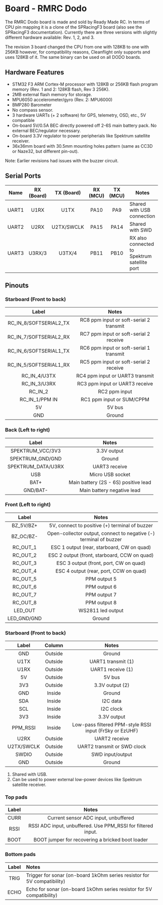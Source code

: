# Board - RMRC Dodo

The RMRC Dodo board is made and sold by Ready Made RC. In terms of CPU pin mapping it is a clone of the SPRacingF3 board (also see the SPRacingF3 documentation). Currently there are three versions with slightly different hardware available: Rev. 1, 2, and 3.

The revision 3 board changed the CPU from one with 128KB to one with 256KB however, for compatibility reasons, Cleanflight only supports and uses 128KB of it.  The same binary can be used on all DODO boards.

## Hardware Features

* STM32 F3 ARM Cortex-M processor with 128KB or 256KB flash program memory (Rev. 1 and 2: 128KB flash, Rev 3 256K).
* 2MB external flash memory for storage.
* MPU6050 accelerometer/gyro (Rev. 2: MPU6000)
* BMP280 Barometer
* No compass sensor.
* 3 hardware UARTs (+ 2 software) for GPS, telemetry, OSD, etc., 5V compatible
* On-board 5V/0.5A BEC directly powered off 2-6S main battery pack. No external BEC/regulator necessary.
* On-board 3.3V regulator to power peripherials like Spektrum satellite receiver.
* 36x36mm board with 30.5mm mounting holes pattern (same as CC3D or Naze32, but different pin-out).

Note: Earlier revisions had issues with the buzzer circuit. 

## Serial Ports

| Name  | RX (Board) | TX (Board) | RX (MCU) | TX (MCU) | Notes                                        |
|:-----:|:----------:|:----------:|:--------:|:--------:|----------------------------------------------|
| UART1 | U1RX       | U1TX       | PA10     | PA9      | Shared with USB connection                   |
| UART2 | U2RX       | U2TX/SWCLK | PA15     | PA14     | Shared with SWD                              |
| UART3 | U3RX/3     | U3TX/4     | PB11     | PB10     | RX also connected to Spektrum satellite port |

## Pinouts

### Starboard (Front to back)

| Label                  | Notes                                   |
|:----------------------:|:---------------------------------------:|
| RC_IN_8/SOFTSERIAL2_TX | RC8 ppm input or soft-serial 2 transmit |
| RC_IN_7/SOFTSERIAL2_RX | RC7 ppm input or soft-serial 2 receive  |
| RC_IN_6/SOFTSERIAL1_TX | RC6 ppm input or soft-serial 1 transmit |
| RC_IN_5/SOFTSERIAL1_RX | RC5 ppm input or soft-serial 2 receive  |
| RC_IN_4/U3TX           | RC4 ppm input or UART3 transmit         |
| RC_IN_3/U3RX           | RC3 ppm input or UART3 receive          |
| RC_IN_2                | RC2 ppm input                           |
| RC_IN_1/PPM IN         | RC1 ppm input or SUM/CPPM               |
| 5V                     | 5V bus                                  |
| GND                    | Ground                                  |

### Back (Left to right)

| Label              | Notes                                |
|:------------------:|:------------------------------------:|
| SPEKTRUM_VCC/3V3   | 3.3V output                          |
| SPEKTRUM_GND/GND   | Ground                               |
| SPEKTRUM_DATA/U3RX | UART3 receive                        |
| USB                | Micro USB socket                     |
| BAT+               | Main battery (2S - 6S) positive lead |
| GND/BAT-           | Main battery negative lead           |

### Front (Left to right)

| Label       | Notes                                                             |
|:-----------:|:-----------------------------------------------------------------:|
| BZ_5V/BZ+   | 5V, connect to positive (+) terminal of buzzer                    |
| BZ_OC/BZ-   | Open-collector output, connect to negative (-) terminal of buzzer |
| RC_OUT_1    | ESC 1 output (rear, starboard, CW on quad)                        | 
| RC_OUT_2    | ESC 2 output (front, starboard, CCW on quad)                      |
| RC_OUT_3    | ESC 3 output (front, port, CW on quad)                            |
| RC_OUT_4    | ESC 4 output (rear, port, CCW on quad)                            |
| RC_OUT_5    | PPM output 5                                                      |
| RC_OUT_6    | PPM output 6                                                      |
| RC_OUT_7    | PPM output 7                                                      |
| RC_OUT_8    | PPM output 8                                                      |
| LED_OUT     | WS2811 led output                                                 |
| LED_GND/GND | Ground                                                            |

### Starboard (Front to back)

| Label      | Column  | Notes                                                   |
|:----------:|:-------:|:-------------------------------------------------------:|
| GND        | Outside | Ground                                                  |
| U1TX       | Outside | UART1 transmit (1)                                      |
| U1RX       | Outside | UART1 receive (1)                                       |
| 5V         | Outside | 5V bus                                                  |
| 3V3        | Outside | 3.3V output (2)                                         |
| GND        | Inside  | Ground                                                  |
| SDA        | Inside  | I2C data                                                |
| SCL        | Inside  | I2C clock                                               |
| 3V3        | Inside  | 3.3V output                                             |
| PPM_RSSI   | Inside  | Low-pass filtered PPM-style RSSI input (FrSky or EzUHF) |
| U2RX       | Outside | UART2 receive                                           |
| U2TX/SWCLK | Outside | UART2 transmit or SWD clock                             |
| SWDIO      | Outside | SWD input/output                                        |
| GND        | Outside | Ground                                                  |

1. Shared with USB.
2. Can be used to power external low-power devices like Spektrum satellite receiver.

### Top pads

| Label | Notes                                                        |
|:-----:|:------------------------------------------------------------:|
| CURR  | Current sensor ADC input, unbuffered                         |
| RSSI  | RSSI ADC input, unbuffered. Use PPM_RSSI for filtered input. |
| BOOT  | BOOT jumper for recovering a bricked boot loader             |

### Bottom pads

| Label | Notes                                                                   |
|:-----:|:------------------------------------------------------------------------|
| TRIG  | Trigger for sonar (on-board 1kOhm series resistor for 5V compatibility) |
| ECHO  | Echo for sonar (on-board 1kOhm series resistor for 5V compatibility)    |




